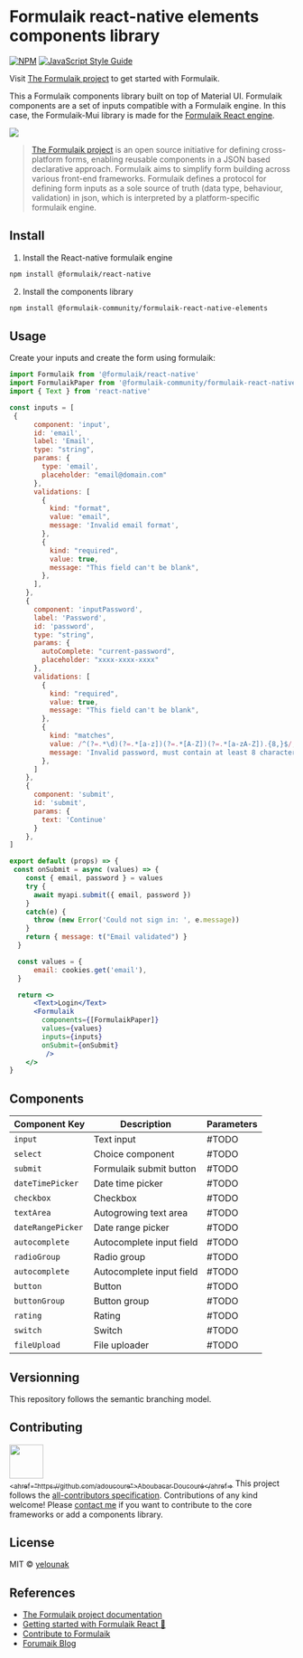 # Formulaik react-native elements components library

[![NPM](https://img.shields.io/npm/v/@formulaik-community/formulaik-react-native-elements.svg)](https://www.npmjs.com/package/formulaik-react-native-elements) [![JavaScript Style Guide](https://img.shields.io/badge/code_style-standard-brightgreen.svg)](https://standardjs.com)

Visit [The Formulaik project](https://formulaik-core.github.io/documentation/) to get started with Formulaik.

This a Formulaik components library built on top of Material UI.
Formulaik components are a set of inputs compatible with a Formulaik engine.
In this case, the Formulaik-Mui library is made for the [Formulaik React engine](https://github.com/formulaik-core/react).

![](https://formulaik-core.github.io/documentation/img/icon_xs.svg)

> [The Formulaik project](https://formulaik-core.github.io/documentation/) is an open source initiative for defining cross-platform forms, enabling reusable components in a JSON based declarative approach. Formulaik aims to simplify form building across various front-end frameworks. Formulaik defines a protocol for defining form inputs as a sole source of truth (data type, behaviour, validation) in json, which is interpreted by a platform-specific formulaik engine.

## Install

1. Install the React-native formulaik engine

```bash
npm install @formulaik/react-native
```

2. Install the components library

```bash
npm install @formulaik-community/formulaik-react-native-elements
```

## Usage

Create your inputs and create the form using formulaik:

```jsx
import Formulaik from '@formulaik/react-native'
import FormulaikPaper from '@formulaik-community/formulaik-react-native-elements'
import { Text } from 'react-native'

const inputs = [
 {
      component: 'input',
      id: 'email',
      label: 'Email',
      type: "string",
      params: {
        type: 'email',
        placeholder: "email@domain.com"
      },
      validations: [
        {
          kind: "format",
          value: "email",
          message: 'Invalid email format',
        },
        {
          kind: "required",
          value: true,
          message: "This field can't be blank",
        },
      ],
    },
    {
      component: 'inputPassword',
      label: 'Password',
      id: 'password',
      type: "string",
      params: {
        autoComplete: "current-password",
        placeholder: "xxxx-xxxx-xxxx"
      },
      validations: [
        {
          kind: "required",
          value: true,
          message: "This field can't be blank",
        },
        {
          kind: "matches",
          value: /^(?=.*\d)(?=.*[a-z])(?=.*[A-Z])(?=.*[a-zA-Z]).{8,}$/,
          message: 'Invalid password, must contain at least 8 characters and at most 18 characters',
        },
      ]
    },
    {
      component: 'submit',
      id: 'submit',
      params: {
        text: 'Continue'
      }
    },
]

export default (props) => {
 const onSubmit = async (values) => {
    const { email, password } = values
    try {
      await myapi.submit({ email, password })
    }
    catch(e) {
      throw (new Error('Could not sign in: ', e.message))
    }
    return { message: t("Email validated") }
  }

  const values = {
      email: cookies.get('email'),
  }

  return <>
      <Text>Login</Text>
      <Formulaik
        components={[FormulaikPaper]}
        values={values}
        inputs={inputs}
        onSubmit={onSubmit}
         />
    </>
}
```

## Components

| Component Key     | Description              | Parameters |
| ------------------- | -------------------------- | ------------ |
| `input`           | Text input               | #TODO      |
| `select`          | Choice component         | #TODO      |
| `submit`          | Formulaik submit button  | #TODO      |
| `dateTimePicker`  | Date time picker         | #TODO      |
| `checkbox`        | Checkbox                 | #TODO      |
| `textArea`        | Autogrowing text area    | #TODO      |
| `dateRangePicker` | Date range picker        | #TODO      |
| `autocomplete`    | Autocomplete input field | #TODO      |
| `radioGroup`      | Radio group              | #TODO      |
| `autocomplete`    | Autocomplete input field | #TODO      |
| `button`          | Button                   | #TODO      |
| `buttonGroup`     | Button group             | #TODO      |
| `rating`          | Rating                   | #TODO      |
| `switch`          | Switch                   | #TODO      |
| `fileUpload`      | File uploader            | #TODO      |

## Versionning

This repository follows the semantic branching model.

## Contributing
[<img src="https://github.com/adoucoure.png" width="60px;"/><br /><sub><ahref="https://github.com/adoucoure">Aboubacar Doucouré</ahref=></sub>](https://adoucoure.com/formulaik)
This project follows the [all-contributors specification](https://github.com/all-contributors/all-contributors). Contributions of any kind welcome!
Please [contact me](https://adoucoure.com/contact) if you want to contribute to the core frameworks or add a components library.


## License

MIT © [yelounak](https://github.com/yelounak)

## References

- [The Formulaik project documentation](https://formulaik-core.github.io/documentation/)
- [Getting started with Formulaik React 🚀](https://formulaik-core.github.io/documentation/docs/next/gettingstarted/react/installation)
- [Contribute to Formulaik](https://formulaik-core.github.io/documentation/docs/next/contributing)
- [Forumaik Blog](https://adoucoure.com/formulaik)
